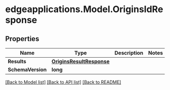 # edgeapplications.Model.OriginsIdResponse

## Properties

Name | Type | Description | Notes
------------ | ------------- | ------------- | -------------
**Results** | [**OriginsResultResponse**](OriginsResultResponse.md) |  | 
**SchemaVersion** | **long** |  | 

[[Back to Model list]](../../README.md#documentation-for-models) [[Back to API list]](../../README.md#documentation-for-api-endpoints) [[Back to README]](../../README.md)

